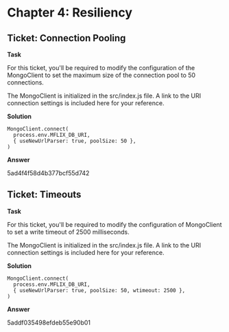 # Chapter 4: Resiliency
## Ticket: Connection Pooling
**Task**

For this ticket, you'll be required to modify the configuration of the MongoClient to set the maximum size of the connection pool to 50 connections.

The MongoClient is initialized in the src/index.js file. A link to the URI connection settings is included here for your reference.

**Solution**

```
MongoClient.connect(
  process.env.MFLIX_DB_URI,
  { useNewUrlParser: true, poolSize: 50 },
)
```

**Answer**

5ad4f4f58d4b377bcf55d742

## Ticket: Timeouts
**Task**

For this ticket, you'll be required to modify the configuration of MongoClient to set a write timeout of 2500 milliseconds.

The MongoClient is initialized in the src/index.js file. A link to the URI connection settings is included here for your reference.

**Solution**

```
MongoClient.connect(
  process.env.MFLIX_DB_URI,
  { useNewUrlParser: true, poolSize: 50, wtimeout: 2500 },
)
```

**Answer**

5addf035498efdeb55e90b01
